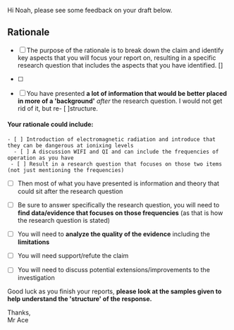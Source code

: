 Hi Noah, please see some feedback on your draft below.
## Rationale
 - [ ] The purpose of the rationale is to break down the claim and identify key aspects that you will focus your report on, resulting in a specific research question that includes the aspects that you have identified. [] 
 - [ ] 
 
 - [ ] You have presented **a lot of information that would be better placed in more of a 'background'** *after* the research question. I would not get rid of it, but re- [ ]structure.
#### Your rationale could include:
	- [ ] Introduction of electromagnetic radiation and introduce that they can be dangerous at ionixing levels
	  - [ ] A discussion WIFI and QI and can include the frequencies of operation as you have
	 - [ ] Result in a research question that focuses on those two items (not just mentioning the frequencies)


- [ ] Then most of what you have presented is information and theory that could sit after the research question

- [ ] Be sure to answer specifically the research question, you will need to **find data/evidence that focuses on those frequencies** (as that is how the research question is stated)

- [ ] You will need to **analyze the quality of the evidence** including the **limitations**

- [ ] You will need support/refute the claim

- [ ] You will need to discuss potential extensions/improvements to the investigation

  
Good luck as you finish your reports, **please look at the samples given to help understand the 'structure' of the response.**  
  
Thanks,  
Mr Ace